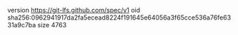 version https://git-lfs.github.com/spec/v1
oid sha256:0962941917da2fa5ecead8224f191645e64056a3f65cce536a76fe6331a9c7ba
size 4763

